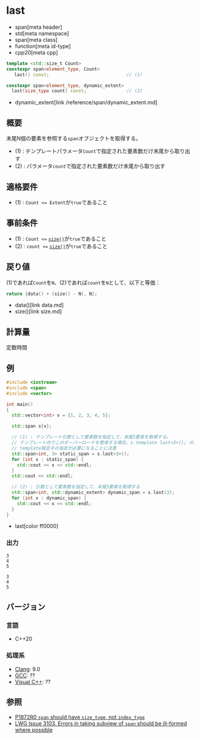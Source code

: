 # last
* span[meta header]
* std[meta namespace]
* span[meta class]
* function[meta id-type]
* cpp20[meta cpp]

```cpp
template <std::size_t Count>
constexpr span<element_type, Count>
   last() const;                             // (1)

constexpr span<element_type, dynamic_extent>
  last(size_type count) const;               // (2)
```
* dynamic_extent[link /reference/span/dynamic_extent.md]

## 概要
末尾N個の要素を参照する`span`オブジェクトを取得する。

- (1) : テンプレートパラメータ`Count`で指定された要素数だけ末尾から取り出す
- (2) : パラメータ`count`で指定された要素数だけ末尾から取り出す


## 適格要件
- (1) : `Count <= Extent`が`true`であること


## 事前条件
- (1) : `Count <=` [`size()`](size.md)が`true`であること
- (2) : `count <=` [`size()`](size.md)が`true`であること


## 戻り値
(1)であれば`Count`を`N`、(2)であれば`count`を`N`として、以下と等価：

```cpp
return {data() + (size() - N), N};
```
* data()[link data.md]
* size()[link size.md]


## 計算量
定数時間


## 例
```cpp example
#include <iostream>
#include <span>
#include <vector>

int main()
{
  std::vector<int> v = {1, 2, 3, 4, 5};

  std::span s{v};

  // (1) : テンプレート引数として要素数を指定して、末尾3要素を取得する。
  // テンプレート内でこのオーバーロードを使用する場合、s.template last<3>(); のように、
  // template限定子の指定が必要になることに注意
  std::span<int, 3> static_span = s.last<3>();
  for (int x : static_span) {
    std::cout << x << std::endl;
  }
  std::cout << std::endl;

  // (2) : 引数として要素数を指定して、末尾3要素を取得する
  std::span<int, std::dynamic_extent> dynamic_span = s.last(3);
  for (int x : dynamic_span) {
    std::cout << x << std::endl;
  }
}
```
* last[color ff0000]

### 出力
```
3
4
5

3
4
5
```

## バージョン
### 言語
- C++20

### 処理系
- [Clang](/implementation.md#clang): 9.0
- [GCC](/implementation.md#gcc): ??
- [Visual C++](/implementation.md#visual_cpp): ??


## 参照
- [P1872R0 `span` should have `size_type`, not `index_type`](http://www.open-std.org/jtc1/sc22/wg21/docs/papers/2019/p1872r0.pdf)
- [LWG Issue 3103. Errors in taking subview of `span` should be ill-formed where possible](https://wg21.cmeerw.net/lwg/issue3103)
